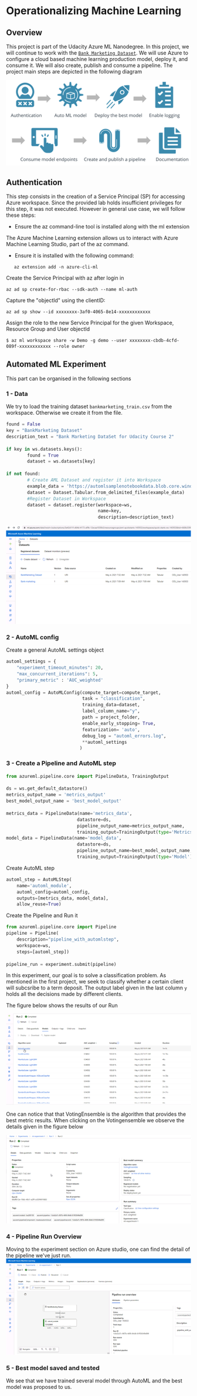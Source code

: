 # Operationalizing Machine Learning
## Overview
This project is part of the Udacity Azure ML Nanodegree. In this project, we will continue to work with the [`Bank Marketing Dataset`](https://archive.ics.uci.edu/ml/datasets/Bank+Marketing). We will use Azure to configure a cloud based machine learning production model, deploy it, and consume it. We will also create, publish and consume a pipeline. 
The project main steps are depicted in the following diagram

<img src="./images/diagram-project-2.png">


## Authentication
This step consists in the creation of a Service Principal (SP) for accessing Azure workspace. Since the provided lab holds insufficient privileges for this step, it was not executed. However in general use case, we will follow these steps: 

* Ensure the az command-line tool is installed along with the ml extension

The Azure Machine Learning extension allows us to interact with Azure Machine Learning Studio, part of the az command.
* Ensure it is installed with the following command:
```
   az extension add -n azure-cli-ml
```
Create the Service Principal with az after login in
```
az ad sp create-for-rbac --sdk-auth --name ml-auth
```
Capture the "objectId" using the clientID:
```
az ad sp show --id xxxxxxxx-3af0-4065-8e14-xxxxxxxxxxxx
```
Assign the role to the new Service Principal for the given Workspace, Resource Group and User objectId
```
$ az ml workspace share -w Demo -g demo --user xxxxxxxx-cbdb-4cfd-089f-xxxxxxxxxxxx --role owner
```
## Automated ML Experiment
This part can be organised in the following sections 
### 1 - Data
We try to load the training dataset `bankmarketing_train.csv` from the workspace. Otherwise we create it from the file.
```python
found = False
key = "BankMarketing Dataset"
description_text = "Bank Marketing DataSet for Udacity Course 2"

if key in ws.datasets.keys(): 
        found = True
        dataset = ws.datasets[key] 

if not found:
        # Create AML Dataset and register it into Workspace
        example_data = 'https://automlsamplenotebookdata.blob.core.windows.net/automl-sample-notebook-data/bankmarketing_train.csv'
        dataset = Dataset.Tabular.from_delimited_files(example_data)        
        #Register Dataset in Workspace
        dataset = dataset.register(workspace=ws,
                                   name=key,
                                   description=description_text)
```

<img src="./images/data-creation.png">

### 2 - AutoML config 
Create a general AutoML settings object

```python 
automl_settings = {
    "experiment_timeout_minutes": 20,
    "max_concurrent_iterations": 5,
    "primary_metric" : 'AUC_weighted'
}
automl_config = AutoMLConfig(compute_target=compute_target,
                             task = "classification",
                             training_data=dataset,
                             label_column_name="y",   
                             path = project_folder,
                             enable_early_stopping= True,
                             featurization= 'auto',
                             debug_log = "automl_errors.log",
                             **automl_settings
                            )
```
### 3 - Create a Pipeline and AutoML step
```python
from azureml.pipeline.core import PipelineData, TrainingOutput

ds = ws.get_default_datastore()
metrics_output_name = 'metrics_output'
best_model_output_name = 'best_model_output'

metrics_data = PipelineData(name='metrics_data',
                           datastore=ds,
                           pipeline_output_name=metrics_output_name,
                           training_output=TrainingOutput(type='Metrics'))
model_data = PipelineData(name='model_data',
                           datastore=ds,
                           pipeline_output_name=best_model_output_name,
                           training_output=TrainingOutput(type='Model'))
```
Create AutoML step 

```python
automl_step = AutoMLStep(
    name='automl_module',
    automl_config=automl_config,
    outputs=[metrics_data, model_data],
    allow_reuse=True)
```
Create the Pipeline and Run it
```python
from azureml.pipeline.core import Pipeline
pipeline = Pipeline(
    description="pipeline_with_automlstep",
    workspace=ws,    
    steps=[automl_step])

pipeline_run = experiment.submit(pipeline)
```
In this experiment, our goal is to solve a classification problem. As mentioned in the first project, we seek to classify whether a certain client will subcsribe to a term deposit. The output label given in the last column `y` holds all the decisions made by different clients.

The figure below shows the results of our Run

<img src="./images/run-autoML.png">

One can notice that that VotingEnsemble is the algorithm that provides the best metric results. When clicking on the Votingensemble we observe the details given in the figure below

<img src="./images/run-best-voting.png">

### 4 - Pipeline Run Overview 
Moving to the experiment section on Azure studio, one can find the detail of the pipeline we've just run. 
<img src="./images/pipeline-run-overview.png">

### 5 - Best model saved and tested
We see that we have trained several model through AutoML and the best model was proposed to us.
